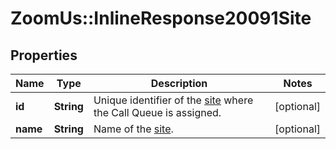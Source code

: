 # ZoomUs::InlineResponse20091Site

## Properties
Name | Type | Description | Notes
------------ | ------------- | ------------- | -------------
**id** | **String** | Unique identifier of the [site](https://support.zoom.us/hc/en-us/articles/360020809672-Managing-Multiple-Sites) where the Call Queue is assigned. | [optional] 
**name** | **String** | Name of the [site](https://support.zoom.us/hc/en-us/articles/360020809672-Managing-Multiple-Sites). | [optional] 



